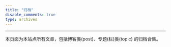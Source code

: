 ```yaml
---
title: "归档"
disable_comments: true
type: archives
---
```


---

本页面为本站点所有文章，包括博客类(post)、专题(栏)类(topic) 的归档合集。
